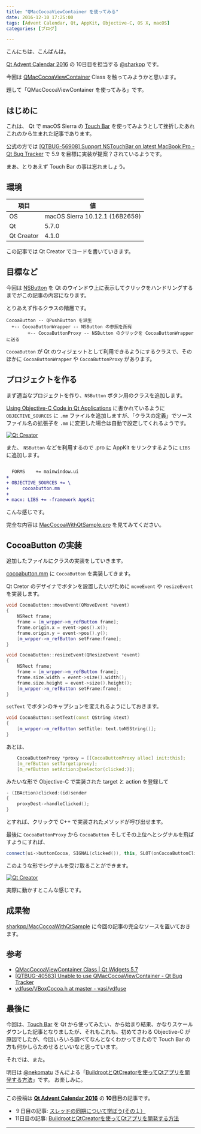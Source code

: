 ```yaml
---
title: "QMacCocoaViewContainer を使ってみる"
date: 2016-12-10 17:25:00
tags: [Advent Calendar, Qt, AppKit, Objective-C, OS X, macOS]
categories: [ブログ]

---
```


こんにちは、こんばんは。

[Qt Advent Calendar 2016](http://qiita.com/advent-calendar/2016/qt) の 10日目を担当する [@sharkpp](https://twitter.com/sharkpp) です。

今回は [QMacCocoaViewContainer](http://doc.qt.io/qt-5/qmaccocoaviewcontainer.html) Class を触ってみようかと思います。

題して「QMacCocoaViewContainer を使ってみる」です。

## はじめに

これは、 Qt で macOS Sierra の [Touch Bar](https://developer.apple.com/reference/appkit/nstouchbar) を使ってみようとして挫折したあれこれのから生まれた記事であります。

公式の方では [[QTBUG-56908] Support NSTouchBar on latest MacBook Pro - Qt Bug Tracker](https://bugreports.qt.io/browse/QTBUG-56908) で 5.9 を目標に実装が提案？されているようです。

まあ、とりあえず Touch Bar の事は忘れましょう。

## 環境

|項目|値|
|-|-|
|OS|macOS Sierra 10.12.1 (16B2659)|
|Qt|5.7.0|
|Qt Creator|4.1.0|

この記事では Qt Creator でコードを書いていきます。

## 目標など

今回は [NSButton](https://developer.apple.com/reference/appkit/nsbutton) を Qt のウインドウ上に表示してクリックをハンドリングするまでがこの記事の内容になります。

とりあえず作るクラスの階層です。

```
CocoaButton -- QPushButton を派生
  +-- CocoaButtonWrapper -- NSButton の参照を所有
        +-- CocoaButtonProxy -- NSButton のクリックを CocoaButtonWrapper に送る
```

`CocoaButton` が Qt のウィジェットとして利用できるようにするクラスで、そのほかに `CocoaButtonWrapper` や `CocoaButtonProxy` があります。

## プロジェクトを作る

まず適当なプロジェクトを作り、`NSButton` ボタン用のクラスを追加します。

[Using Objective-C Code in Qt Applications](http://doc.qt.io/qt-5/ios-support.html#using-objective-c-code-in-qt-applications) に書かれているように `OBJECTIVE_SOURCES` に `.mm` ファイルを追加しますが、「クラスの定義」でソースファイル名の拡張子を `.mm` に変更した場合は自動で設定してくれるようです。

[<img src="{{ thumbnail('/images/2016_1210_qtcreator_newclass.png', 384, 384) }}" alt="Qt Creator">](/images/2016_1210_qtcreator_newclass.png) 

また、 `NSButton` などを利用するので .pro に AppKit をリンクするように `LIBS` に追加します。

```diff
  
  FORMS    += mainwindow.ui
+ 
+ OBJECTIVE_SOURCES += \
+     cocoabutton.mm
+ 
+ macx: LIBS += -framework AppKit
```

こんな感じです。

完全な内容は [MacCocoaWithQtSample.pro](https://github.com/sharkpp/MacCocoaWithQtSample/blob/master/MacCocoaWithQtSample.pro) を見てみてください。

## CocoaButton の実装

追加したファイルにクラスの実装をしていきます。

[cocoabutton.mm](https://github.com/sharkpp/MacCocoaWithQtSample/blob/master/cocoabutton.mm) に `CocoaButton` を実装してきます。

Qt Cretor のデザイナでボタンを設置したいがために `moveEvent` や `resizeEvent` を実装します。

```cpp
void CocoaButton::moveEvent(QMoveEvent *event)
{
    NSRect frame;
    frame = [m_wrpper->m_refButton frame];
    frame.origin.x = event->pos().x();
    frame.origin.y = event->pos().y();
    [m_wrpper->m_refButton setFrame:frame];
}

void CocoaButton::resizeEvent(QResizeEvent *event)
{
    NSRect frame;
    frame = [m_wrpper->m_refButton frame];
    frame.size.width = event->size().width();
    frame.size.height = event->size().height();
    [m_wrpper->m_refButton setFrame:frame];
}
```

`setText` でボタンのキャプションを変えれるようにしておきます。

```cpp
void CocoaButton::setText(const QString &text)
{
    [m_wrpper->m_refButton setTitle: text.toNSString()];
}
```

あとは、

```cpp
    CocoaButtonProxy *proxy = [[CocoaButtonProxy alloc] init:this];
    [m_refButton setTarget:proxy];
    [m_refButton setAction:@selector(clicked:)];
```

みたいな形で Objective-C で実装された target と action を登録して

```objectivec
- (IBAction)clicked:(id)sender
{
    proxyDest->handleClicked();
}
```

とすれば、クリックで C++ で実装されたメソッドが呼び出せます。

最後に `CocoaButtonProxy` から `CocoaButton` そしてその上位へとシグナルを飛ばすようにすれば、

```cpp
connect(ui->buttonCocoa, SIGNAL(clicked()), this, SLOT(onCocoaButtonClick()));
```

このような形でシグナルを受け取ることができます。

[<img src="{{ thumbnail('/images/2016_1210_sample_ss.png', 384, 384) }}" alt="Qt Creator">](/images/2016_1210_sample_ss.png) 

実際に動かすとこんな感じです。

## 成果物

[sharkpp/MacCocoaWithQtSample](https://github.com/sharkpp/MacCocoaWithQtSample) に今回の記事の完全なソースを置いておきます。

## 参考

* [QMacCocoaViewContainer Class | Qt Widgets 5.7](http://doc.qt.io/qt-5/qmaccocoaviewcontainer.html)
* [[QTBUG-40583] Unable to use QMacCocoaViewContainer - Qt Bug Tracker](https://bugreports.qt.io/browse/QTBUG-40583)
* [vdfuse/VBoxCocoa.h at master - vasi/vdfuse](https://github.com/vasi/vdfuse/blob/master/include/VBox/VBoxCocoa.h)

## 最後に

今回は、[Touch Bar](https://developer.apple.com/reference/appkit/nstouchbar) を Qt から使ってみたい、から始まり結果、かなりスケールダウンした記事となりましたが、それもこれも、初めてさわる Objective-C が原因でしたが、今回いろいろ調べてなんとなくわかってきたので Touch Bar の方も何かしらためせるといいなと思っています。

それでは、また。

明日は [@nekomatu](https://twitter.com/nekomatu) さんによる「[BuildrootとQtCreatorを使ってQtアプリを開発する方法](http://nekomatu.blogspot.jp/2016/12/develop-qtapp-with-qtcreator-on-buildroot.html)」です。
お楽しみに。

<hr />

この投稿は **[Qt Advent Calendar 2016](http://qiita.com/advent-calendar/2016/qt)** の **10日目**の記事です。

* ９日目の記事: [スレッドの同期について学ぼう(その１）](http://qiita.com/hermit4/items/6282640a7fe4dbcdec43)
* 11日目の記事: [BuildrootとQtCreatorを使ってQtアプリを開発する方法](http://nekomatu.blogspot.jp/2016/12/develop-qtapp-with-qtcreator-on-buildroot.html)

<hr />
